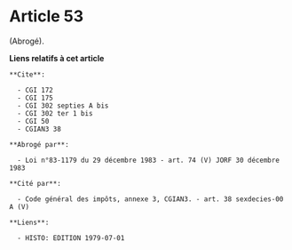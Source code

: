 # Article 53

(Abrogé).

**Liens relatifs à cet article**

	**Cite**:

	  - CGI 172
	  - CGI 175
	  - CGI 302 septies A bis
	  - CGI 302 ter 1 bis
	  - CGI 50
	  - CGIAN3 38

	**Abrogé par**:

	  - Loi n°83-1179 du 29 décembre 1983 - art. 74 (V) JORF 30 décembre 1983

	**Cité par**:

	  - Code général des impôts, annexe 3, CGIAN3. - art. 38 sexdecies-00 A (V)

	**Liens**:

	  - HISTO: EDITION 1979-07-01
